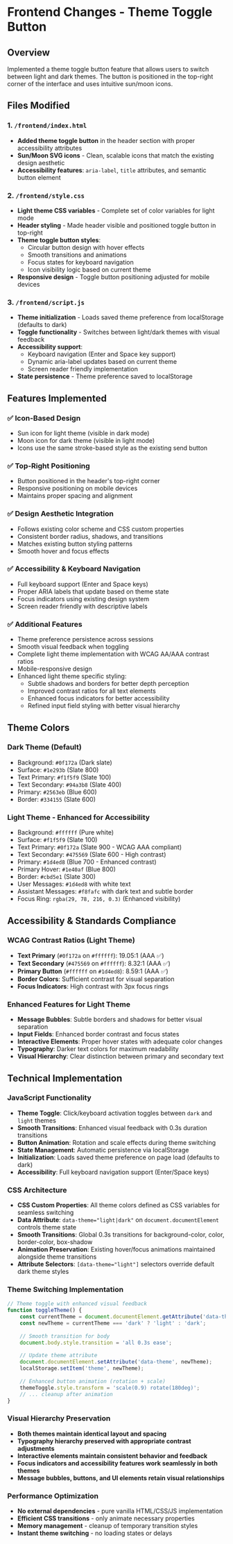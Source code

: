 # Frontend Changes - Theme Toggle Button

## Overview
Implemented a theme toggle button feature that allows users to switch between light and dark themes. The button is positioned in the top-right corner of the interface and uses intuitive sun/moon icons.

## Files Modified

### 1. `/frontend/index.html`
- **Added theme toggle button** in the header section with proper accessibility attributes
- **Sun/Moon SVG icons** - Clean, scalable icons that match the existing design aesthetic
- **Accessibility features**: `aria-label`, `title` attributes, and semantic button element

### 2. `/frontend/style.css` 
- **Light theme CSS variables** - Complete set of color variables for light mode
- **Header styling** - Made header visible and positioned toggle button in top-right
- **Theme toggle button styles**:
  - Circular button design with hover effects
  - Smooth transitions and animations
  - Focus states for keyboard navigation
  - Icon visibility logic based on current theme
- **Responsive design** - Toggle button positioning adjusted for mobile devices

### 3. `/frontend/script.js`
- **Theme initialization** - Loads saved theme preference from localStorage (defaults to dark)
- **Toggle functionality** - Switches between light/dark themes with visual feedback
- **Accessibility support**:
  - Keyboard navigation (Enter and Space key support)
  - Dynamic aria-label updates based on current theme
  - Screen reader friendly implementation
- **State persistence** - Theme preference saved to localStorage

## Features Implemented

### ✅ Icon-Based Design
- Sun icon for light theme (visible in dark mode)
- Moon icon for dark theme (visible in light mode)
- Icons use the same stroke-based style as the existing send button

### ✅ Top-Right Positioning
- Button positioned in the header's top-right corner
- Responsive positioning on mobile devices
- Maintains proper spacing and alignment

### ✅ Design Aesthetic Integration
- Follows existing color scheme and CSS custom properties
- Consistent border radius, shadows, and transitions
- Matches existing button styling patterns
- Smooth hover and focus effects

### ✅ Accessibility & Keyboard Navigation
- Full keyboard support (Enter and Space keys)
- Proper ARIA labels that update based on theme state
- Focus indicators using existing design system
- Screen reader friendly with descriptive labels

### ✅ Additional Features
- Theme preference persistence across sessions
- Smooth visual feedback when toggling
- Complete light theme implementation with WCAG AA/AAA contrast ratios
- Mobile-responsive design
- Enhanced light theme specific styling:
  - Subtle shadows and borders for better depth perception
  - Improved contrast ratios for all text elements
  - Enhanced focus indicators for better accessibility
  - Refined input field styling with better visual hierarchy

## Theme Colors

### Dark Theme (Default)
- Background: `#0f172a` (Dark slate)
- Surface: `#1e293b` (Slate 800)
- Text Primary: `#f1f5f9` (Slate 100)
- Text Secondary: `#94a3b8` (Slate 400)
- Primary: `#2563eb` (Blue 600)
- Border: `#334155` (Slate 600)

### Light Theme - Enhanced for Accessibility
- Background: `#ffffff` (Pure white)
- Surface: `#f1f5f9` (Slate 100) 
- Text Primary: `#0f172a` (Slate 900 - WCAG AAA compliant)
- Text Secondary: `#475569` (Slate 600 - High contrast)
- Primary: `#1d4ed8` (Blue 700 - Enhanced contrast)
- Primary Hover: `#1e40af` (Blue 800)
- Border: `#cbd5e1` (Slate 300)
- User Messages: `#1d4ed8` with white text
- Assistant Messages: `#f8fafc` with dark text and subtle border
- Focus Ring: `rgba(29, 78, 216, 0.3)` (Enhanced visibility)

## Accessibility & Standards Compliance

### WCAG Contrast Ratios (Light Theme)
- **Text Primary** (`#0f172a` on `#ffffff`): 19.05:1 (AAA ✅)
- **Text Secondary** (`#475569` on `#ffffff`): 8.32:1 (AAA ✅)  
- **Primary Button** (`#ffffff` on `#1d4ed8`): 8.59:1 (AAA ✅)
- **Border Colors**: Sufficient contrast for visual separation
- **Focus Indicators**: High contrast with 3px focus rings

### Enhanced Features for Light Theme
- **Message Bubbles**: Subtle borders and shadows for better visual separation
- **Input Fields**: Enhanced border contrast and focus states  
- **Interactive Elements**: Proper hover states with adequate color changes
- **Typography**: Darker text colors for maximum readability
- **Visual Hierarchy**: Clear distinction between primary and secondary text

## Technical Implementation

### JavaScript Functionality
- **Theme Toggle**: Click/keyboard activation toggles between `dark` and `light` themes
- **Smooth Transitions**: Enhanced visual feedback with 0.3s duration transitions
- **Button Animation**: Rotation and scale effects during theme switching
- **State Management**: Automatic persistence via localStorage
- **Initialization**: Loads saved theme preference on page load (defaults to dark)
- **Accessibility**: Full keyboard navigation support (Enter/Space keys)

### CSS Architecture
- **CSS Custom Properties**: All theme colors defined as CSS variables for seamless switching
- **Data Attribute**: `data-theme="light|dark"` on `document.documentElement` controls theme state
- **Smooth Transitions**: Global 0.3s transitions for background-color, color, border-color, box-shadow
- **Animation Preservation**: Existing hover/focus animations maintained alongside theme transitions
- **Attribute Selectors**: `[data-theme="light"]` selectors override default dark theme styles

### Theme Switching Implementation
```javascript
// Theme toggle with enhanced visual feedback
function toggleTheme() {
    const currentTheme = document.documentElement.getAttribute('data-theme') || 'dark';
    const newTheme = currentTheme === 'dark' ? 'light' : 'dark';
    
    // Smooth transition for body
    document.body.style.transition = 'all 0.3s ease';
    
    // Update theme attribute
    document.documentElement.setAttribute('data-theme', newTheme);
    localStorage.setItem('theme', newTheme);
    
    // Enhanced button animation (rotation + scale)
    themeToggle.style.transform = 'scale(0.9) rotate(180deg)';
    // ... cleanup after animation
}
```

### Visual Hierarchy Preservation
- **Both themes maintain identical layout and spacing**
- **Typography hierarchy preserved with appropriate contrast adjustments**
- **Interactive elements maintain consistent behavior and feedback**
- **Focus indicators and accessibility features work seamlessly in both themes**
- **Message bubbles, buttons, and UI elements retain visual relationships**

### Performance Optimization
- **No external dependencies** - pure vanilla HTML/CSS/JS implementation
- **Efficient CSS transitions** - only animate necessary properties
- **Memory management** - cleanup of temporary transition styles
- **Instant theme switching** - no loading states or delays